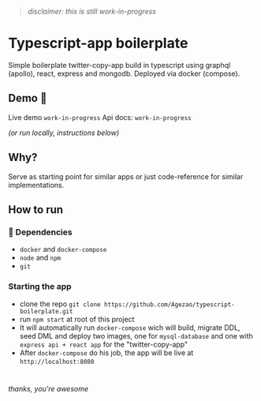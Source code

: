 >_disclaimer: this is still work-in-progress_


# Typescript-app boilerplate
Simple boilerplate twitter-copy-app build in typescript using graphql (apollo), react, express and mongodb. Deployed via docker (compose).

## Demo 🚀
Live demo `work-in-progress`
Api docs: `work-in-progress`

_(or run locally, instructions below)_

## Why?
Serve as starting point for similar apps or just code-reference for similar implementations.

## How to run
### 📲 Dependencies
- `docker` and `docker-compose`
- `node` and `npm`
- `git`

### Starting the app
- clone the repo `git clone https://github.com/Agezao/typescript-boilerplate.git`
- run `npm start` at root of this project
- It will automatically run `docker-compose` wich will build, migrate DDL, seed DML and deploy two images, one for `mysql-database` and one with `express api + react app` for the "twitter-copy-app"
- After `docker-compose` do his job, the app will be live at `http://localhost:8080`

# 
_thanks, you're awesome_
